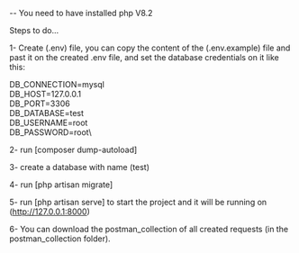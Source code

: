 -- You need to have installed php V8.2

Steps to do...

1- Create (.env) file, you can copy the content of the (.env.example) file and past it on the created .env file,
and set the database credentials on it like this:

DB_CONNECTION=mysql\
DB_HOST=127.0.0.1\
DB_PORT=3306\
DB_DATABASE=test\
DB_USERNAME=root\
DB_PASSWORD=root\

2- run [composer dump-autoload]

3- create a database with name (test) 

4- run [php artisan migrate] 

5- run [php artisan serve] to start the project and it will be running on (http://127.0.0.1:8000)

6- You can download the postman_collection of all created requests (in the postman_collection folder).